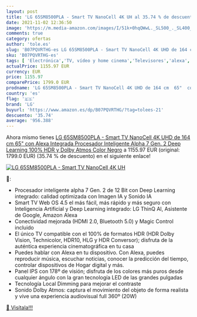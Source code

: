 ```yaml
---
layout: post
title: 'LG 65SM8500PLA - Smart TV NanoCell 4K UH al 35.74 % de descuento'
date: 2021-11-02 12:36:50
image: 'https://m.media-amazon.com/images/I/51k+0hqQWwL._SL500_._SL400_.jpg'
comments: true
category: ofertas
author: 'tole.es'
slug: 'B07PQVRTHG-es LG 65SM8500PLA - Smart TV NanoCell 4K UHD de 164 cm 65"...'
sku: 'B07PQVRTHG-es'
tags: [ 'Electrónica','TV, vídeo y home cinema','Televisores','alexa','lg', ]
actualPrice: 1155.97 EUR
currency: EUR
price: 1155.97
comparePrice: 1799.0 EUR
prodname: 'LG 65SM8500PLA - Smart TV NanoCell 4K UHD de 164 cm  65"  con Alexa Integrada  Procesador Inteligente Alpha 7 Gen. 2  Deep Learning  100% HDR y Dolby Atmos  Color Negro'
country: 'es'
flag: '🇪🇸'
brand: 'LG'
buyurl: 'https://www.amazon.es/dp/B07PQVRTHG/?tag=tolees-21'
descuento: '35.74'
average: '956.388'
---
```


Ahora mismo tienes [LG 65SM8500PLA - Smart TV NanoCell 4K UHD de 164 cm  65"  con Alexa Integrada  Procesador Inteligente Alpha 7 Gen. 2  Deep Learning  100% HDR y Dolby Atmos  Color Negro](https://www.amazon.es/dp/B07PQVRTHG/?tag=tolees-21) a 1155.97 EUR (original: 1799.0 EUR) (35.74 %  de descuento) en el siguiente enlace!

[![LG 65SM8500PLA - Smart TV NanoCell 4K UH](https://m.media-amazon.com/images/I/51k+0hqQWwL._SL500_._SL400_.jpg)](https://www.amazon.es/dp/B07PQVRTHG/?tag=tolees-21)

🔎:

- Procesador inteligente alpha 7 Gen. 2 de 12 Bit con Deep Learning integrado: calidad optimizada con Imagen IA y Sonido IA
- Smart TV Web OS 4.5 el más fácil, más rápido y más seguro con Inteligencia Artificial y Deep Learning integrado: LG ThinQ AI, Asistente de Google, Amazon Alexa
- Conectividad mejorada (HDMI 2.0, Bluetooth 5.0) y Magic Control incluido
- El único TV compatible con el 100% de formatos HDR (HDR Dolby Vision, Technicolor, HDR10, HLG y HDR Conversor); disfruta de la auténtica experiencia cinematográfica en tu casa
- Puedes hablar con Alexa en tu dispositivo. Con Alexa, puedes reproducir música, escuchar noticias, conocer la predicción del tiempo, controlar dispositivos de Hogar digital y más.
- Panel IPS con 178º de visión; disfruta de los colores más puros desde cualquier ángulo con la gran tecnología LED de las grandes pulgadas
- Tecnología Local Dimming para mejorar el contraste
- Sonido Dolby Atmos: captura el movimiento del objeto de forma realista y vive una experiencia audiovisual full 360º (20W)

[🛒 Visítala!!!](https://www.amazon.es/dp/B07PQVRTHG/?tag=tolees-21)
